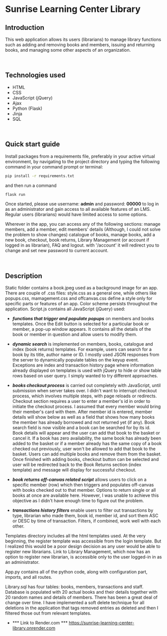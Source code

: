 # Sunrise Learning Center Library
## Introduction
This web application allows its users (librarians) to manage library functions such as adding and removing books and members, issuing and returning books, and managing some other aspects of an organization.

<br>

## Technologies used
- HTML  
- CSS  
- JavaScript (jQuery)  
- Ajax 
- Python (Flask)  
- Jinja
- SQL

<br>

## Quick start guide
Install packages from a requirements file, preferably in your active virtual environment, by navigating to the project directory and typing the following command in your command prompt or terminal:
```bash 
pip install -r requirements.txt
``` 
and then run a command 
```bash
flask run
```
Once started, please use username: **admin** and password: **00000** to log in as an administrator and gain access to all available features of an LMS. Regular users (librarians) would have limited access to some options.

Wherever in the app, you can access any of the following sections: manage members, add a member, edit members' details (Although, I could not solve the problem to show changes) catalogue of books, manage books, add a new book, checkout, book returns, Library Management (or account if logged in as librarian), FAQ and logout. with '/account' it will redirect you to change and set new password to current account. 

<br>

## Description

Static folder contains a book.jpeg used as a background image for an app. There are couple of .css files: style.css as a general one, while others like popups.css, mamagement.css and offcanvas.css define a style only for specific parts or features of an app. Color scheme persists throughout the application. Script.js contains all JavaScript (jQuery) used:

- ***functions that trigger and populate popups*** on members and books templates. Once the Edit button is selected for a particular book or member, a pop-up window appears. It contains all the details of the book or member in question and allow users to modify them.

- ***dynamic search*** is implemented on members, books, catalogue and index (book returns) templates. For example, users can search for a book by its title, author name or ID. I mostly used JSON responses from the server to dynamically populate tables on the keyup event. Exceptions are index and transaction history page where information already displayed on templates is used with jQuery to hide or show table rows based on user query. I simply wanted to try different approaches.

- ***books checkout process*** is carried out completely with JavaScript, until submission when server takes over. I didn't want to interrupt checkout process, which involves multiple steps, with page reloads or redirects. Checkout section requires a user to enter a member's id in order to initiate the checkout process. I assumed that every member would bring their member's card with them. After member id is entered, member details will show below as well as a field that shows how many books the member has already borrowed and not returned yet (if any). Book search field is now visible and a book can be searched for by its id. Book details will appear and the user can add that book to the basket or cancel it. If a book has zero availability, the same book has already been added to the basket or if a member already has the same copy of a book checked out previously, user won't be allowed to add that book to the basket. Users can add multiple books and remove them from the basket. Once finished with adding books, checkout button can be selected and user will be redirected back to the Book Returns section (index template) and message will display for successful checkout.

- ***book returns off-canvas related script*** allows users to click on a specific member (row) which then triggers and populates off-canvas with books checked out to that member. Options to return single or all books at once are available here. However, I was unable to achieve this objective as I didn't have enough time to figure out the problem. 

- ***transactions history filters*** enable users to filter out transactions by type, librarian who made them, book id, member id, and sort them ASC or DESC by time of transaction. Filters, if combined, work well with each other.

Templates directory includes all the html templates used. At the very beginning, the register template was accessible from the login template. But I realized this would be a poor design decision as any user would be able to register new librarians. Link to Library Management, which now has an option to register new librarian, is accessible only to the user logged-in in as an administrator.

App.py contains all of the python code, along with configuration part, imports, and all routes.

Library.sql has four tables: books, members, transactions and staff. Database is populated with 20 actual books and their details together with 20 random names and details of members. There has been a great deal of change over time. I have implemented a soft delete technique for all deletions in the application that tags removed entries as deleted and then I filtered those out from relevant templates.

- *** Link to Render.com ***
  https://sunrise-learning-center-library.onrender.com
  
